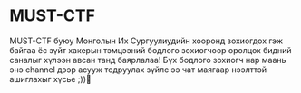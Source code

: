# MUST-CTF
MUST-CTF буюу Монголын Их Сургуулиудийн хооронд зохиогдох гэж байгаа ёс зүйт хакерын тэмцээний бодлого зохиогчоор  оролцох бидний саналыг хүлээн авсан танд баярлалаа! Бүх бодлого зохиогч нар маань энэ channel дээр асууж тодруулах зүйлс ээ чат маягаар нээлттэй ашиглахыг хүсье ;))🥳


